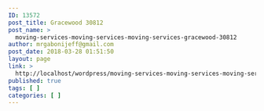 ```yaml
---
ID: 13572
post_title: Gracewood 30812
post_name: >
  moving-services-moving-services-moving-services-gracewood-30812
author: mrgabonijeff@gmail.com
post_date: 2018-03-28 01:51:50
layout: page
link: >
  http://localhost/wordpress/moving-services-moving-services-moving-services-gracewood-30812/
published: true
tags: [ ]
categories: [ ]
---
```

